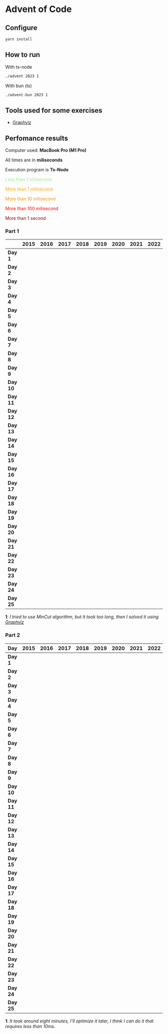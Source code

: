 # Advent of Code

## Configure

```sh
yarn install
```

## How to run

With ts-node

```sh
./advent 2023 1
```

With bun (ts)

```sh
./advent-bun 2023 1
```

## Tools used for some exercises

* [Graphviz](https://graphviz.org)

## Perfomance results

Computer used: **MacBook Pro (M1 Pro)**

All times are in **miliseconds**

Execution program is **Ts-Node**

<span style="color:lightgreen">Less than 1 milisecond</span>

<span style="color:orange">More than 1 milisecond</span>

<span style="color:darkorange">More than 10 milisecond</span>

<span style="color:red">More than 100 milisecond</span>

<span style="color:darkred">More than 1 second</span>


### Part 1

|            | **2015** | **2016** | **2017** | **2018** | **2019** | **2020** | **2021** | **2022** | **2023**                                                |
|------------|----------|----------|----------|----------|----------|----------|----------|----------|---------------------------------------------------------|
| **Day 1**  |          |          |          |          |          |          |          |          | <span style="color:lightgreen">_0.693_</span>           |
| **Day 2**  |          |          |          |          |          |          |          |          | <span style="color:lightgreen">_0.110_</span>           |
| **Day 3**  |          |          |          |          |          |          |          |          | <span style="color:orange">_3.505_</span>               |
| **Day 4**  |          |          |          |          |          |          |          |          | <span style="color:lightgreen">_0.497_</span>           |
| **Day 5**  |          |          |          |          |          |          |          |          | <span style="color:lightgreen">_0.337_</span>           |
| **Day 6**  |          |          |          |          |          |          |          |          | <span style="color:lightgreen">_0.044_</span>           |
| **Day 7**  |          |          |          |          |          |          |          |          | <span style="color:orange">_2.694_</span>               |
| **Day 8**  |          |          |          |          |          |          |          |          | <span style="color:orange">_1.380_</span>               |
| **Day 9**  |          |          |          |          |          |          |          |          | <span style="color:orange">_2.443_</span>               |
| **Day 10** |          |          |          |          |          |          |          |          | <span style="color:orange">_1.753_</span>               |
| **Day 11** |          |          |          |          |          |          |          |          | <span style="color:orange">_7.697_</span>               |
| **Day 12** |          |          |          |          |          |          |          |          | <span style="color:darkorange">_27.590_</span>          |
| **Day 13** |          |          |          |          |          |          |          |          | <span style="color:orange">_2.648_</span>               |
| **Day 14** |          |          |          |          |          |          |          |          | <span style="color:orange">_3.583_</span>               |
| **Day 15** |          |          |          |          |          |          |          |          | <span style="color:lightgreen">_0.936_</span>           |
| **Day 16** |          |          |          |          |          |          |          |          | <span style="color:orange">_6.827_</span>               |
| **Day 17** |          |          |          |          |          |          |          |          | <span style="color:red">_778.990_</span>                |
| **Day 18** |          |          |          |          |          |          |          |          | <span style="color:lightgreen">_0.212_</span>           |
| **Day 19** |          |          |          |          |          |          |          |          |                                                         |
| **Day 20** |          |          |          |          |          |          |          |          |                                                         |
| **Day 21** |          |          |          |          |          |          |          |          | <span style="color:darkorange">_47.354_</span>          |
| **Day 22** |          |          |          |          |          |          |          |          | <span style="color:red">_207.238_</span>                |
| **Day 23** |          |          |          |          |          |          |          |          | <span style="color:lightgreen">_0.884_</span>           |
| **Day 24** |          |          |          |          |          |          |          |          | <span style="color:darkorange">_34.876_</span>          |
| **Day 25** |          |          |          |          |          |          |          |          | <span style="color:darkred">**_∞_**<sup> 1</sup></span> |

**1**: _I tried to use MinCut algorithm, but it took too long, then I solved it using [Graphviz](https://graphviz.org)_

### Part 2

| **Day**    | **2015** | **2016** | **2017** | **2018** | **2019** | **2020** | **2021** | **2022** | **2023**                                                  |
|------------|----------|----------|----------|----------|----------|----------|----------|----------|-----------------------------------------------------------|
| **Day 1**  |          |          |          |          |          |          |          |          | ```diff ! _1.643_ ```                                     |
| **Day 2**  |          |          |          |          |          |          |          |          | <span style="color:lightgreen">_0.095_</span>             |
| **Day 3**  |          |          |          |          |          |          |          |          | <span style="color:orange">_1.577_</span>                 |
| **Day 4**  |          |          |          |          |          |          |          |          | <span style="color:lightgreen">_0.352_</span>             |
| **Day 5**  |          |          |          |          |          |          |          |          | <span style="color:darkred">**_~8m_**<sup> 1</sup></span> |
| **Day 6**  |          |          |          |          |          |          |          |          | <span style="color:lightgreen">_0.034_</span>             |
| **Day 7**  |          |          |          |          |          |          |          |          | <span style="color:orange">_5.465_</span>                 |
| **Day 8**  |          |          |          |          |          |          |          |          | <span style="color:orange">_6.317_</span>                 |
| **Day 9**  |          |          |          |          |          |          |          |          | <span style="color:lightgreen">_0.787_</span>             |
| **Day 10** |          |          |          |          |          |          |          |          | <span style="color:orange">_7.080_</span>                 |
| **Day 11** |          |          |          |          |          |          |          |          | <span style="color:orange">_5.198_</span>                 |
| **Day 12** |          |          |          |          |          |          |          |          | <span style="color:red">_555.160_</span>                  |
| **Day 13** |          |          |          |          |          |          |          |          | <span style="color:lightgreen">_0.549_</span>             |
| **Day 14** |          |          |          |          |          |          |          |          | <span style="color:red">_488.850_</span>                  |
| **Day 15** |          |          |          |          |          |          |          |          | <span style="color:orange">_1.111_</span>                 |
| **Day 16** |          |          |          |          |          |          |          |          | <span style="color:darkred">**_~1s_**</span>              |
| **Day 17** |          |          |          |          |          |          |          |          | <span style="color:darkred">**_~3s_**</span>              |
| **Day 18** |          |          |          |          |          |          |          |          | <span style="color:lightgreen">_109_</span>               |
| **Day 19** |          |          |          |          |          |          |          |          |                                                           |
| **Day 20** |          |          |          |          |          |          |          |          |                                                           |
| **Day 21** |          |          |          |          |          |          |          |          | <span style="color:darkred">**_~17s_**</span>             |
| **Day 22** |          |          |          |          |          |          |          |          | <span style="color:darkred">**_~1m_**</span>              |
| **Day 23** |          |          |          |          |          |          |          |          | <span style="color:orange">_5.559_</span>                 |
| **Day 24** |          |          |          |          |          |          |          |          | <span style="color:darkred">**_~7s_**</span>              |
| **Day 25** |          |          |          |          |          |          |          |          | <span style="color:lightgreen">⭐️</span>                  |

**1**: _It took around eight minutes, I'll optimize it later, I think I can do it that requires less than 10ms._

